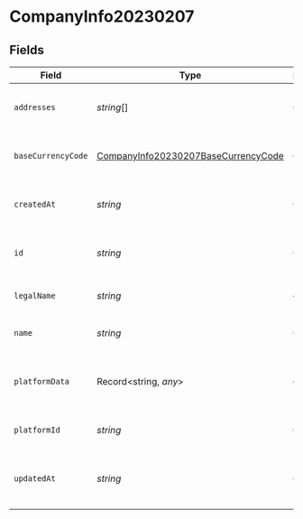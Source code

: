 # CompanyInfo20230207


## Fields

| Field                                                                                                              | Type                                                                                                               | Required                                                                                                           | Description                                                                                                        |
| ------------------------------------------------------------------------------------------------------------------ | ------------------------------------------------------------------------------------------------------------------ | ------------------------------------------------------------------------------------------------------------------ | ------------------------------------------------------------------------------------------------------------------ |
| `addresses`                                                                                                        | *string*[]                                                                                                         | :heavy_check_mark:                                                                                                 | A list of addresses linked to the company.                                                                         |
| `baseCurrencyCode`                                                                                                 | [CompanyInfo20230207BaseCurrencyCode](../../models/shared/companyinfo20230207basecurrencycode.md)                  | :heavy_check_mark:                                                                                                 | The [ISO 4217](https://www.iso.org/iso-4217-currency-codes.html) currency code of the company.                     |
| `createdAt`                                                                                                        | *string*                                                                                                           | :heavy_check_mark:                                                                                                 | The [ISO 8601](https://www.iso.org/iso-8601-date-and-time-format.html) timestamp that the object was created.      |
| `id`                                                                                                               | *string*                                                                                                           | :heavy_check_mark:                                                                                                 | The Rutter generated unique ID of the object.                                                                      |
| `legalName`                                                                                                        | *string*                                                                                                           | :heavy_minus_sign:                                                                                                 | The legal name of the company.                                                                                     |
| `name`                                                                                                             | *string*                                                                                                           | :heavy_check_mark:                                                                                                 | The DBA name of the company.                                                                                       |
| `platformData`                                                                                                     | Record<string, *any*>                                                                                              | :heavy_minus_sign:                                                                                                 | The raw platform data corresponding to the Rutter object.                                                          |
| `platformId`                                                                                                       | *string*                                                                                                           | :heavy_check_mark:                                                                                                 | The platform specific ID of the object.                                                                            |
| `updatedAt`                                                                                                        | *string*                                                                                                           | :heavy_check_mark:                                                                                                 | The [ISO 8601](https://www.iso.org/iso-8601-date-and-time-format.html) timestamp that the object was last updated. |